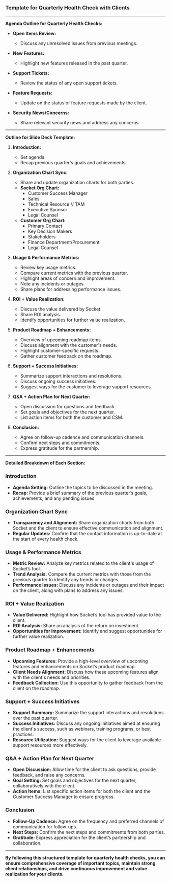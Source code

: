 ### Template for Quarterly Health Check with Clients

---

**Agenda Outline for Quarterly Health Checks:**

- **Open Items Review:**
  - Discuss any unresolved issues from previous meetings.

- **New Features:**
  - Highlight new features released in the past quarter.

- **Support Tickets:**
  - Review the status of any open support tickets.

- **Feature Requests:**
  - Update on the status of feature requests made by the client.

- **Security News/Concerns:**
  - Share relevant security news and address any concerns.

---

**Outline for Slide Deck Template:**

1. **Introduction:**
   - Set agenda.
   - Recap previous quarter's goals and achievements.

2. **Organization Chart Sync:**
   - Share and update organization charts for both parties.
   - **Socket Org Chart:**
     - Customer Success Manager
     - Sales
     - Technical Resource // TAM
     - Executive Sponsor
     - Legal Counsel
   - **Customer Org Chart:**
     - Primary Contact
     - Key Decision Makers
     - Stakeholders
     - Finance Department/Procurement
     - Legal Counsel

3. **Usage & Performance Metrics:**
   - Review key usage metrics.
   - Compare current metrics with the previous quarter.
   - Highlight areas of concern and improvement.
   - Note any incidents or outages.
   - Share plans for addressing performance issues.

4. **ROI + Value Realization:**
   - Discuss the value delivered by Socket.
   - Share ROI analysis.
   - Identify opportunities for further value realization.

5. **Product Roadmap + Enhancements:**
   - Overview of upcoming roadmap items.
   - Discuss alignment with the customer's needs.
   - Highlight customer-specific requests.
   - Gather customer feedback on the roadmap.

6. **Support + Success Initiatives:**
   - Summarize support interactions and resolutions.
   - Discuss ongoing success initiatives.
   - Suggest ways for the customer to leverage support resources.

7. **Q&A + Action Plan for Next Quarter:**
   - Open discussion for questions and feedback.
   - Set goals and objectives for the next quarter.
   - List action items for both the customer and CSM.

8. **Conclusion:**
   - Agree on follow-up cadence and communication channels.
   - Confirm next steps and commitments.
   - Express gratitude for the partnership.

---

**Detailed Breakdown of Each Section:**

### Introduction
- **Agenda Setting:** Outline the topics to be discussed in the meeting.
- **Recap:** Provide a brief summary of the previous quarter’s goals, achievements, and any pending issues.

### Organization Chart Sync
- **Transparency and Alignment:** Share organization charts from both Socket and the client to ensure effective communication and alignment.
- **Regular Updates:** Confirm that the contact information is up-to-date at the start of every health check.

### Usage & Performance Metrics
- **Metric Review:** Analyze key metrics related to the client's usage of Socket’s tool.
- **Trend Analysis:** Compare the current metrics with those from the previous quarter to identify any trends or changes.
- **Performance Issues:** Discuss any incidents or outages and their impact on the client, along with plans to address any issues.

### ROI + Value Realization
- **Value Delivered:** Highlight how Socket’s tool has provided value to the client.
- **ROI Analysis:** Share an analysis of the return on investment.
- **Opportunities for Improvement:** Identify and suggest opportunities for further value realization.

### Product Roadmap + Enhancements
- **Upcoming Features:** Provide a high-level overview of upcoming features and enhancements on Socket’s product roadmap.
- **Client Needs Alignment:** Discuss how these upcoming features align with the client's needs and priorities.
- **Feedback Collection:** Use this opportunity to gather feedback from the client on the roadmap.

### Support + Success Initiatives
- **Support Summary:** Summarize the support interactions and resolutions over the past quarter.
- **Success Initiatives:** Discuss any ongoing initiatives aimed at ensuring the client's success, such as webinars, training programs, or best practices.
- **Resource Utilization:** Suggest ways for the client to leverage available support resources more effectively.

### Q&A + Action Plan for Next Quarter
- **Open Discussion:** Allow time for the client to ask questions, provide feedback, and raise any concerns.
- **Goal Setting:** Set goals and objectives for the next quarter, collaboratively with the client.
- **Action Items:** List specific action items for both the client and the Customer Success Manager to ensure progress.

### Conclusion
- **Follow-Up Cadence:** Agree on the frequency and preferred channels of communication for follow-ups.
- **Next Steps:** Confirm the next steps and commitments from both parties.
- **Gratitude:** Express appreciation for the client’s partnership and collaboration.

---

**By following this structured template for quarterly health checks, you can ensure comprehensive coverage of important topics, maintain strong client relationships, and drive continuous improvement and value realization for your clients.**
